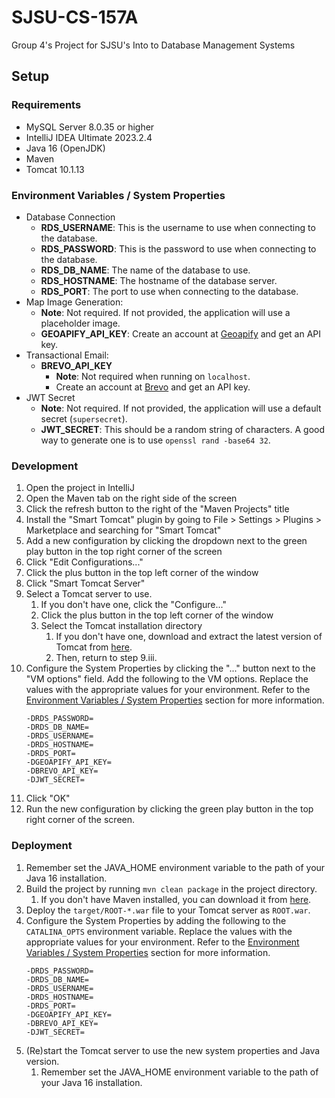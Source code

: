 # SJSU-CS-157A
Group 4's Project for SJSU's Into to Database Management Systems

## Setup

### Requirements
- MySQL Server 8.0.35 or higher
- IntelliJ IDEA Ultimate 2023.2.4
- Java 16 (OpenJDK)
- Maven
- Tomcat 10.1.13

### Environment Variables / System Properties
- Database Connection
  - **RDS_USERNAME**: This is the username to use when connecting to the database.
  - **RDS_PASSWORD**: This is the password to use when connecting to the database.
  - **RDS_DB_NAME**: The name of the database to use.
  - **RDS_HOSTNAME**: The hostname of the database server.
  - **RDS_PORT**: The port to use when connecting to the database.
- Map Image Generation:
  - **Note**: Not required. If not provided, the application will use a placeholder image. 
  - **GEOAPIFY_API_KEY**: Create an account at [Geoapify](https://www.geoapify.com/) and get an API key.
- Transactional Email:
  - **BREVO_API_KEY**
    - **Note**: Not required when running on `localhost`.
    - Create an account at [Brevo](https://brevo.com/) and get an API key.
- JWT Secret
  - **Note**: Not required. If not provided, the application will use a default secret (`supersecret`). 
  - **JWT_SECRET**: This should be a random string of characters. A good way to generate one is to use `openssl rand -base64 32`.

### Development
1. Open the project in IntelliJ
2. Open the Maven tab on the right side of the screen
3. Click the refresh button to the right of the "Maven Projects" title
4. Install the "Smart Tomcat" plugin by going to File > Settings > Plugins > Marketplace and searching for "Smart Tomcat"
5. Add a new configuration by clicking the dropdown next to the green play button in the top right corner of the screen
6. Click "Edit Configurations..."
7. Click the plus button in the top left corner of the window
8. Click "Smart Tomcat Server"
9. Select a Tomcat server to use.
   1. If you don't have one, click the "Configure..."
   2. Click the plus button in the top left corner of the window
   3. Select the Tomcat installation directory
      1. If you don't have one, download and extract the latest version of Tomcat from 
         [here](https://tomcat.apache.org/download-10.cgi).
      2. Then, return to step 9.iii.
10. Configure the System Properties by clicking the "..." button next to the "VM options" field. Add the following to
    the VM options. Replace the values with the appropriate values for your environment. Refer to the 
    [Environment Variables / System Properties](#environment-variables--system-properties) section for more information.
    ```
    -DRDS_PASSWORD=
    -DRDS_DB_NAME=
    -DRDS_USERNAME=
    -DRDS_HOSTNAME=
    -DRDS_PORT=
    -DGEOAPIFY_API_KEY=
    -DBREVO_API_KEY=
    -DJWT_SECRET=
    ```
11. Click "OK"
12. Run the new configuration by clicking the green play button in the top right corner of the screen.

### Deployment
1. Remember set the JAVA_HOME environment variable to the path of your Java 16 installation.
2. Build the project by running `mvn clean package` in the project directory.
   1. If you don't have Maven installed, you can download it from [here](https://maven.apache.org/download.cgi).
3. Deploy the `target/ROOT-*.war` file to your Tomcat server as `ROOT.war`.
4. Configure the System Properties by adding the following to the `CATALINA_OPTS` environment variable. Replace the 
   values with the appropriate values for your environment. Refer to the 
   [Environment Variables / System Properties](#environment-variables--system-properties) section for more information.
   ```
   -DRDS_PASSWORD=
   -DRDS_DB_NAME=
   -DRDS_USERNAME=
   -DRDS_HOSTNAME=
   -DRDS_PORT=
   -DGEOAPIFY_API_KEY=
   -DBREVO_API_KEY=
   -DJWT_SECRET=
   ``` 
5. (Re)start the Tomcat server to use the new system properties and Java version.
   1. Remember set the JAVA_HOME environment variable to the path of your Java 16 installation.
